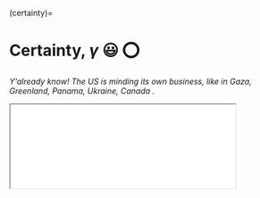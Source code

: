 (certainty)=
# Certainty, *γ* 😃 ⭕️

*Y'already know! The US is minding its own business, like in Gaza, Greenland, Panama, Ukraine, Canada .*     

<iframe src="media/demo.MOV" width="80%">

<div>
    <audio controls style="width: 70%;">
      <source src="media/demo.mp3" type="audio/mp3">
      Your browser does not support the audio element.
    </audio>
</div>

```{bibliography}
```

